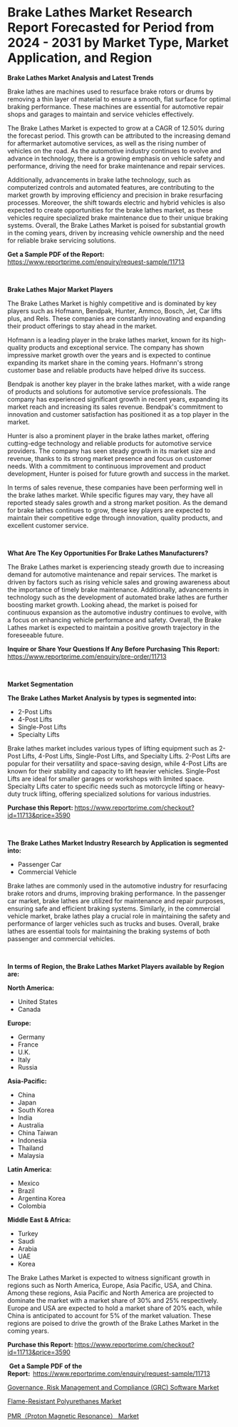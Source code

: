 <p><h1>Brake Lathes Market Research Report Forecasted for Period from 2024 -  2031 by Market Type, Market Application, and Region</h1></p><p><strong>Brake Lathes Market Analysis and Latest Trends</strong></p>
<p><p>Brake lathes are machines used to resurface brake rotors or drums by removing a thin layer of material to ensure a smooth, flat surface for optimal braking performance. These machines are essential for automotive repair shops and garages to maintain and service vehicles effectively.</p><p>The Brake Lathes Market is expected to grow at a CAGR of 12.50% during the forecast period. This growth can be attributed to the increasing demand for aftermarket automotive services, as well as the rising number of vehicles on the road. As the automotive industry continues to evolve and advance in technology, there is a growing emphasis on vehicle safety and performance, driving the need for brake maintenance and repair services.</p><p>Additionally, advancements in brake lathe technology, such as computerized controls and automated features, are contributing to the market growth by improving efficiency and precision in brake resurfacing processes. Moreover, the shift towards electric and hybrid vehicles is also expected to create opportunities for the brake lathes market, as these vehicles require specialized brake maintenance due to their unique braking systems. Overall, the Brake Lathes Market is poised for substantial growth in the coming years, driven by increasing vehicle ownership and the need for reliable brake servicing solutions.</p></p>
<p><strong>Get a Sample PDF of the Report:&nbsp;</strong> <a href="https://www.reportprime.com/enquiry/request-sample/11713">https://www.reportprime.com/enquiry/request-sample/11713</a></p>
<p>&nbsp;</p>
<p><strong>Brake Lathes Major Market Players</strong></p>
<p><p>The Brake Lathes Market is highly competitive and is dominated by key players such as Hofmann, Bendpak, Hunter, Ammco, Bosch, Jet, Car lifts plus, and Rels. These companies are constantly innovating and expanding their product offerings to stay ahead in the market.</p><p>Hofmann is a leading player in the brake lathes market, known for its high-quality products and exceptional service. The company has shown impressive market growth over the years and is expected to continue expanding its market share in the coming years. Hofmann's strong customer base and reliable products have helped drive its success.</p><p>Bendpak is another key player in the brake lathes market, with a wide range of products and solutions for automotive service professionals. The company has experienced significant growth in recent years, expanding its market reach and increasing its sales revenue. Bendpak's commitment to innovation and customer satisfaction has positioned it as a top player in the market.</p><p>Hunter is also a prominent player in the brake lathes market, offering cutting-edge technology and reliable products for automotive service providers. The company has seen steady growth in its market size and revenue, thanks to its strong market presence and focus on customer needs. With a commitment to continuous improvement and product development, Hunter is poised for future growth and success in the market.</p><p>In terms of sales revenue, these companies have been performing well in the brake lathes market. While specific figures may vary, they have all reported steady sales growth and a strong market position. As the demand for brake lathes continues to grow, these key players are expected to maintain their competitive edge through innovation, quality products, and excellent customer service.</p></p>
<p>&nbsp;</p>
<p><strong>What Are The Key Opportunities For Brake Lathes Manufacturers?</strong></p>
<p><p>The Brake Lathes market is experiencing steady growth due to increasing demand for automotive maintenance and repair services. The market is driven by factors such as rising vehicle sales and growing awareness about the importance of timely brake maintenance. Additionally, advancements in technology such as the development of automated brake lathes are further boosting market growth. Looking ahead, the market is poised for continuous expansion as the automotive industry continues to evolve, with a focus on enhancing vehicle performance and safety. Overall, the Brake Lathes market is expected to maintain a positive growth trajectory in the foreseeable future.</p></p>
<p><strong>Inquire or Share Your Questions If Any Before Purchasing This Report:</strong> <a href="https://www.reportprime.com/enquiry/pre-order/11713">https://www.reportprime.com/enquiry/pre-order/11713</a></p>
<p>&nbsp;</p>
<p><strong>Market Segmentation</strong></p>
<p><strong>The Brake Lathes Market Analysis by types is segmented into:</strong></p>
<p><ul><li>2-Post Lifts</li><li>4-Post Lifts</li><li>Single-Post Lifts</li><li>Specialty Lifts</li></ul></p>
<p><p>Brake lathes market includes various types of lifting equipment such as 2-Post Lifts, 4-Post Lifts, Single-Post Lifts, and Specialty Lifts. 2-Post Lifts are popular for their versatility and space-saving design, while 4-Post Lifts are known for their stability and capacity to lift heavier vehicles. Single-Post Lifts are ideal for smaller garages or workshops with limited space. Specialty Lifts cater to specific needs such as motorcycle lifting or heavy-duty truck lifting, offering specialized solutions for various industries.</p></p>
<p><strong>Purchase this Report:&nbsp;</strong><a href="https://www.reportprime.com/checkout?id=11713&price=3590">https://www.reportprime.com/checkout?id=11713&price=3590</a></p>
<p>&nbsp;</p>
<p><strong>The Brake Lathes Market Industry Research by Application is segmented into:</strong></p>
<p><ul><li>Passenger Car</li><li>Commercial Vehicle</li></ul></p>
<p><p>Brake lathes are commonly used in the automotive industry for resurfacing brake rotors and drums, improving braking performance. In the passenger car market, brake lathes are utilized for maintenance and repair purposes, ensuring safe and efficient braking systems. Similarly, in the commercial vehicle market, brake lathes play a crucial role in maintaining the safety and performance of larger vehicles such as trucks and buses. Overall, brake lathes are essential tools for maintaining the braking systems of both passenger and commercial vehicles.</p></p>
<p>&nbsp;</p>
<p><strong>In terms of Region, the Brake Lathes Market Players available by Region are:</strong></p>
<p>
    <p> <strong> North America: </strong>
        <ul>
            <li>United States</li>
            <li>Canada</li>
        </ul>
        </p> 
    <p> <strong> Europe: </strong>
        <ul>
            <li>Germany</li>
            <li>France</li>
            <li>U.K.</li>
            <li>Italy</li>
            <li>Russia</li>
        </ul>
        </p> 
    <p> <strong> Asia-Pacific: </strong>
        <ul>
            <li>China</li>
            <li>Japan</li>
            <li>South Korea</li>
            <li>India</li>
            <li>Australia</li>
            <li>China Taiwan</li>
            <li>Indonesia</li>
            <li>Thailand</li>
            <li>Malaysia</li>
        </ul>
        </p> 
    <p> <strong> Latin America: </strong>
        <ul>
            <li>Mexico</li>
            <li>Brazil</li>
            <li>Argentina Korea</li>
            <li>Colombia</li>
        </ul>
        </p> 
    <p> <strong> Middle East & Africa: </strong>
        <ul>
            <li>Turkey</li>
            <li>Saudi</li>
            <li>Arabia</li>
            <li>UAE</li>
            <li>Korea</li>
        </ul>
    </p>
    </p>
<p><p>The Brake Lathes Market is expected to witness significant growth in regions such as North America, Europe, Asia Pacific, USA, and China. Among these regions, Asia Pacific and North America are projected to dominate the market with a market share of 30% and 25% respectively. Europe and USA are expected to hold a market share of 20% each, while China is anticipated to account for 5% of the market valuation. These regions are poised to drive the growth of the Brake Lathes Market in the coming years.</p></p>
<p><strong>Purchase this Report: </strong><a href="https://www.reportprime.com/checkout?id=11713&price=3590">https://www.reportprime.com/checkout?id=11713&price=3590</a></p>
<p>&nbsp;<strong>Get a Sample PDF of the Report:&nbsp;&nbsp;</strong><a href="https://www.reportprime.com/enquiry/request-sample/11713">https://www.reportprime.com/enquiry/request-sample/11713</a></p>
<p><strong></strong></p>
<p><p><a href="https://view.publitas.com/reportprime-1/governance-risk-management-and-compliance-grc-software-market-research-report-unlocks-analysis-on-the-market-financial-status-market-size-and-market-revenue-upto-2030/">Governance, Risk Management and Compliance (GRC) Software Market</a></p><p><a href="https://view.publitas.com/reportprime-1/flame-resistant-polyurethanes-market-insights-market-players-and-forecast-till-2030/">Flame-Resistant Polyurethanes Market</a></p><p><a href="https://view.publitas.com/reportprime-1/decoding-the-pmr-proton-magnetic-resonance-market-a-deep-dive-into-the-latest-market-trends-market-segmentation-and-competitive-analysis/">PMR（Proton Magnetic Resonance） Market</a></p></p>